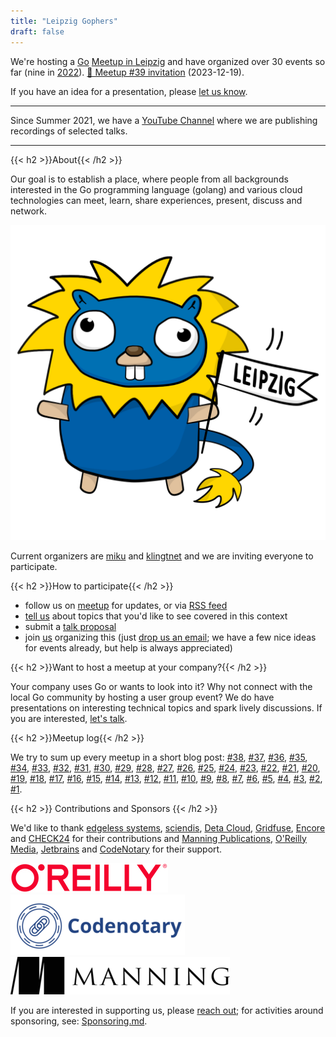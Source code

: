 ```yaml
---
title: "Leipzig Gophers"
draft: false
---
```


We're hosting a [Go](https://go.dev/) [Meetup in
Leipzig](https://www.meetup.com/de-DE/leipzig-golang/) and have organized over 30
events so far (nine in [2022](https://golangleipzig.space/posts/2022/)). [🎄 Meetup #39 invitation](https://golangleipzig.space/posts/meetup-39-invitation/) (2023-12-19).

<!-- Please visit [our meetup page](https://www.meetup.com/de-DE/leipzig-golang/) for
information about upcoming events. -->

If you have an idea for a presentation, please [let us know](https://golangleipzig.space/proposals/).

<!-- Please visit [our meetup page](https://www.meetup.com/Leipzig-Golang/) for
information about upcoming events.

-->


----

Since Summer 2021, we have a [YouTube
Channel](https://www.youtube.com/channel/UCFDzViL6Bo0w2AG23Q0_rZQ) where we are
publishing recordings of selected talks.

----

{{< h2 >}}About{{< /h2 >}}

Our goal is to establish a place, where people from all backgrounds interested
in the Go programming language (golang) and various cloud technologies can meet, learn,
share experiences, present, discuss and network.

![Depiction of a Leipzig Gopher](/leipzig-gopher.svg#half)

Current organizers are [miku](https://github.com/miku/) and
[klingtnet](https://github.com/klingtnet) and we are inviting everyone to
participate.

{{< h2 >}}How to participate{{< /h2 >}}

* follow us on [meetup](https://www.meetup.com/Leipzig-Golang) for updates, or via [RSS feed](https://golangleipzig.space/posts/index.xml)
* [tell us](https://www.meetup.com/Leipzig-Golang/#discussions) about topics that you'd like to see covered in this context
* submit a [talk proposal](https://golangleipzig.space/proposals/)
* join
  [us](https://www.meetup.com/Leipzig-Golang/members/?op=leaders)
organizing this (just [drop us an email](mailto:martin.czygan@gmail.com); we
have a few nice ideas for events already, but help is always appreciated)

{{< h2 >}}Want to host a meetup at your company?{{< /h2 >}}

Your company uses Go or wants to look into it? Why not connect with the local
Go community by hosting a user group event? We do have presentations on
interesting technical topics and spark lively discussions. If you are
interested, [let's talk](mailto:martin.czygan@gmail.com).


{{< h2 >}}Meetup log{{< /h2 >}}

We try to sum up every meetup in a short blog post:
[#38](https://golangleipzig.space/posts/meetup-38-wrapup/),
[#37](https://golangleipzig.space/posts/meetup-37-notice/),
[#36](https://golangleipzig.space/posts/meetup-36-wrapup/),
[#35](https://golangleipzig.space/posts/meetup-35-wrapup/),
[#34](https://golangleipzig.space/posts/meetup-34-wrapup/),
[#33](https://golangleipzig.space/posts/meetup-33-wrapup/),
[#32](https://golangleipzig.space/posts/meetup-32-wrapup/),
[#31](https://golangleipzig.space/posts/meetup-31-wrapup/),
[#30](https://golangleipzig.space/posts/meetup-30-wrapup/),
[#29](https://golangleipzig.space/posts/meetup-29-wrapup/),
[#28](https://golangleipzig.space/posts/meetup-28-wrapup/),
[#27](https://golangleipzig.space/posts/meetup-27-wrapup/),
[#26](https://golangleipzig.space/posts/meetup-26-wrapup/),
[#25](https://golangleipzig.space/posts/meetup-25-wrapup/),
[#24](https://golangleipzig.space/posts/meetup-24-wrapup/),
[#23](https://golangleipzig.space/posts/meetup-23-wrapup/),
[#22](https://golangleipzig.space/posts/meetup-22-wrapup/),
[#21](https://golangleipzig.space/posts/meetup-21-wrapup/),
[#20](https://golangleipzig.space/posts/meetup-20-wrapup/),
[#19](https://golangleipzig.space/posts/meetup-19-wrapup/),
[#18](https://golangleipzig.space/posts/meetup-18-wrapup/),
[#17](https://golangleipzig.space/posts/meetup-17-wrapup/),
[#16](https://golangleipzig.space/posts/meetup-16-wrapup/),
[#15](https://golangleipzig.space/posts/meetup-15-wrapup/),
[#14](https://golangleipzig.space/posts/meetup-14-wrapup/),
[#13](https://golangleipzig.space/posts/meetup-13-wrapup/),
[#12](https://golangleipzig.space/posts/meetup-12-wrapup/),
[#11](https://golangleipzig.space/posts/meetup-11-wrapup/),
[#10](https://golangleipzig.space/posts/meetup-10-wrapup/),
[#9](https://golangleipzig.space/posts/meetup-9-wrapup/),
[#8](https://golangleipzig.space/posts/meetup-8-wrapup/),
[#7](https://golangleipzig.space/posts/meetup-7-wrapup/),
[#6](https://golangleipzig.space/posts/meetup-6-wrapup/),
[#5](https://golangleipzig.space/posts/meetup-5-wrapup/),
[#4](https://golangleipzig.space/posts/meetup-4-wrapup/),
[#3](https://golangleipzig.space/posts/meetup-3-wrapup/),
[#2](https://golangleipzig.space/posts/second-meetup-wrapup/),
[#1](https://golangleipzig.space/posts/meetup-launched/).

{{< h2 >}} Contributions and Sponsors {{< /h2 >}}

We'd like to thank [edgeless systems](https://www.edgeless.systems),
[sciendis](https://www.sciendis.de/), [Deta Cloud](https://deta.space/),
[Gridfuse](https://gridfuse.com/), [Encore](https://encore.dev) and
[CHECK24](https://www.check24.de/) for their contributions and [Manning
Publications](https://www.manning.com/), [O'Reilly
Media](https://www.oreilly.com/pub/cpc/323592),
[Jetbrains](https://www.jetbrains.com/) and [CodeNotary](https://codenotary.com/) for their support.

[![oreilly logo](/images/oreilly-50.jpg)](https://www.oreilly.com/pub/cpc/323592)
[![codenotary logo](/downloads/codenotary-logo-brand-blue-50.png)](https://codenotary.com)
[![manning logo](/images/Manninglogo_outline-10.png)](https://manning.com)

If you are interested in supporting us, please [reach
out](mailto:martin.czygan@gmail.com); for activities around sponsoring, see:
[Sponsoring.md](https://git.io/JDIwz).

<!-- [![](https://www.oreilly.com/partner_file/oreilly.jpg)](https://www.oreilly.com/pub/cpc/323592) -->
